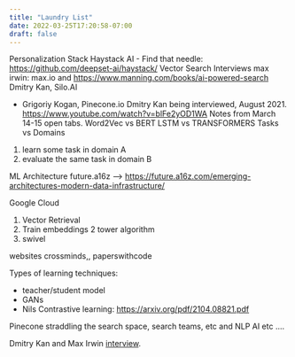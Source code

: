 ```yaml
---
title: "Laundry List"
date: 2022-03-25T17:20:58-07:00
draft: false
---
```


Personalization Stack
Haystack AI - Find that needle: https://github.com/deepset-ai/haystack/
Vector Search Interviews
max irwin: max.io and https://www.manning.com/books/ai-powered-search
Dmitry Kan, Silo.AI
 - Grigoriy Kogan, Pinecone.io
Dmitry Kan being interviewed, August 2021. https://www.youtube.com/watch?v=blFe2yOD1WA
Notes from March 14-15 open tabs.
Word2Vec vs BERT
LSTM vs TRANSFORMERS
Tasks vs Domains
 1. learn some task in domain A
 2. evaluate the same task in domain B


ML Architecture
future.a16z --> https://future.a16z.com/emerging-architectures-modern-data-infrastructure/

Google Cloud
 1. Vector Retrieval
 2. Train embeddings 2 tower algorithm
 3. swivel


websites crossminds,, paperswithcode


Types of learning techniques:
 - teacher/student model
 - GANs
 - Nils Contrastive learning: https://arxiv.org/pdf/2104.08821.pdf

Pinecone
 straddling the search space, search teams, etc
 and NLP AI etc .... 

 Dmitry Kan and Max Irwin [interview](https://www.youtube.com/watch?v=blFe2yOD1WA).

